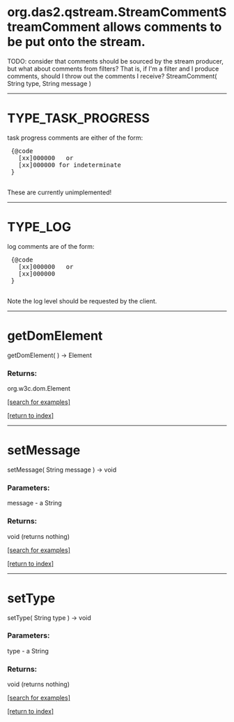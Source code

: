 # org.das2.qstream.StreamCommentStreamComment allows comments to be put onto the stream.
 TODO: consider that comments should be sourced by the stream producer, but what about comments from filters?
   That is, if I'm a filter and I produce comments, should I throw out the comments I receive?
StreamComment( String type, String message )


***
<a name="TYPE_TASK_PROGRESS"></a>
# TYPE_TASK_PROGRESS

task progress comments are either of the form:
 
 <pre>
 {@code
   [xx]000000<comment type='taskProgress' message='0 of 100'>   or
   [xx]000000<comment type='taskProgress' message='0 of -1'> for indeterminate
 }
 </pre>

 These are currently unimplemented!

***
<a name="TYPE_LOG"></a>
# TYPE_LOG

log comments are of the form:
 <pre>
 {@code
   [xx]000000<comment type='log:FINE' message='calc fine process'>   or
   [xx]000000<comment type='log:INFO' message='reading calibration'>
 }
 </pre>
 
 Note the log level should be requested by the client.

***
<a name="getDomElement"></a>
# getDomElement
getDomElement(  ) &rarr; Element



### Returns:
org.w3c.dom.Element


<a href="https://github.com/autoplot/dev/search?q=getDomElement&unscoped_q=getDomElement">[search for examples]</a>

<a href="https://github.com/autoplot/documentation/blob/master/javadoc/index-all.md">[return to index]</a>

***
<a name="setMessage"></a>
# setMessage
setMessage( String message ) &rarr; void



### Parameters:
message - a String

### Returns:
void (returns nothing)


<a href="https://github.com/autoplot/dev/search?q=setMessage&unscoped_q=setMessage">[search for examples]</a>

<a href="https://github.com/autoplot/documentation/blob/master/javadoc/index-all.md">[return to index]</a>

***
<a name="setType"></a>
# setType
setType( String type ) &rarr; void



### Parameters:
type - a String

### Returns:
void (returns nothing)


<a href="https://github.com/autoplot/dev/search?q=setType&unscoped_q=setType">[search for examples]</a>

<a href="https://github.com/autoplot/documentation/blob/master/javadoc/index-all.md">[return to index]</a>


